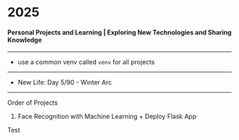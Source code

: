# 2025
#### Personal Projects and Learning | Exploring New Technologies and Sharing Knowledge

---

- use a common venv called `venv` for all projects

--- 

- New Life: Day 5/90 - Winter Arc

---
Order of Projects

1. Face Recognition with Machine Learning + Deploy Flask App


Test
